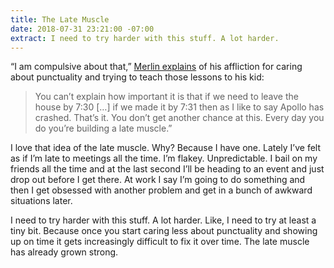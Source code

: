 ```yaml
---
title: The Late Muscle
date: 2018-07-31 23:21:00 -07:00
extract: I need to try harder with this stuff. A lot harder.
---
```


“I am compulsive about that,” [Merlin explains](http://www.merlinmann.com/roderick/ep-298-private-road.html) of his affliction for caring about punctuality and trying to teach those lessons to his kid:

> You can’t explain how important it is that if we need to leave the house by 7:30 […] if we made it by 7:31 then as I like to say Apollo has crashed. That’s it. You don’t get another chance at this. Every day you do you’re building a late muscle.” 

I love that idea of the late muscle. Why? Because I have one. Lately I’ve felt as if I’m late to meetings all the time. I’m flakey. Unpredictable. I bail on my friends all the time and at the last second I’ll be heading to an event and just drop out before I get there. At work I say I’m going to do something and then I get obsessed with another problem and get in a bunch of awkward situations later.

I need to try harder with this stuff. A lot harder. Like, I need to try at least a tiny bit. Because once you start caring less about punctuality and showing up on time it gets increasingly difficult to fix it over time. The late muscle has already grown strong.
